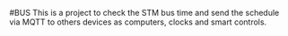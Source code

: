 #BUS
This is a project to check the STM bus time and send the schedule via MQTT to others devices as computers, clocks and smart controls.

